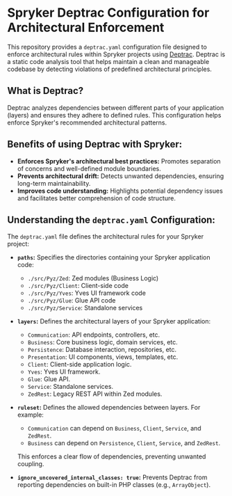 # Spryker Deptrac Configuration for Architectural Enforcement

This repository provides a `deptrac.yaml` configuration file designed to enforce architectural rules within Spryker projects using [Deptrac](https://github.com/qossmic/deptrac). Deptrac is a static code analysis tool that helps maintain a clean and manageable codebase by detecting violations of predefined architectural principles.

## What is Deptrac?

Deptrac analyzes dependencies between different parts of your application (layers) and ensures they adhere to defined rules. This configuration helps enforce Spryker's recommended architectural patterns.

## Benefits of using Deptrac with Spryker:

*   **Enforces Spryker's architectural best practices:** Promotes separation of concerns and well-defined module boundaries.
*   **Prevents architectural drift:** Detects unwanted dependencies, ensuring long-term maintainability.
*   **Improves code understanding:** Highlights potential dependency issues and facilitates better comprehension of code structure.

## Understanding the `deptrac.yaml` Configuration:

The `deptrac.yaml` file defines the architectural rules for your Spryker project:

*   **`paths`:** Specifies the directories containing your Spryker application code:
    *   `./src/Pyz/Zed`: Zed modules (Business Logic)
    *   `./src/Pyz/Client`: Client-side code
    *   `./src/Pyz/Yves`: Yves UI framework code
    *   `./src/Pyz/Glue`: Glue API code
    *   `./src/Pyz/Service`: Standalone services

*   **`layers`:** Defines the architectural layers of your Spryker application:
    *   `Communication`: API endpoints, controllers, etc.
    *   `Business`: Core business logic, domain services, etc.
    *   `Persistence`: Database interaction, repositories, etc.
    *   `Presentation`: UI components, views, templates, etc.
    *   `Client`: Client-side application logic.
    *   `Yves`: Yves UI framework.
    *   `Glue`: Glue API.
    *   `Service`: Standalone services.
    *   `ZedRest`: Legacy REST API within Zed modules.

*   **`ruleset`:** Defines the allowed dependencies between layers. For example:
    *   `Communication` can depend on `Business`, `Client`, `Service`, and `ZedRest`.
    *   `Business` can depend on `Persistence`, `Client`, `Service`, and `ZedRest`.

    This enforces a clear flow of dependencies, preventing unwanted coupling.

*   **`ignore_uncovered_internal_classes: true`:** Prevents Deptrac from reporting dependencies on built-in PHP classes (e.g., `ArrayObject`).
